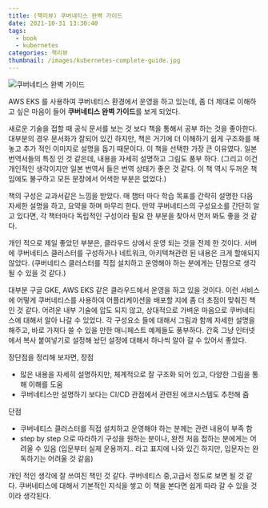 ```yaml
---
title: (책리뷰) 쿠버네티스 완벽 가이드
date: 2021-10-31 13:30:40
tags: 
  - book 
  - kubernetes
categories: 책리뷰
thumbnail: /images/kubernetes-complete-guide.jpg
---
```


![쿠버네티스 완벽 가이드](/images/kubernetes-complete-guide.jpg "")

AWS EKS 를 사용하여 쿠버네티스 환경에서 운영을 하고 있는데, 좀 더 제대로 이해하고 싶은 마음이 들어 **쿠버네티스 완벽 가이드**를 보게 되었다.

새로운 기술을 접할 때 공식 문서를 보는 것 보다 책을 통해서 공부 하는 것을 좋아한다. 
대부분의 경우 문서화가 잘되어 있긴 하지만, 책은 거기에 더 이해하기 쉽게 구조화를 해 놓고 추가 적인 이미지로 설명을 돕기 때문이다. 
이 책을 선택한 가장 큰 이유였다. 일본 번역서들의 특징 인 것 같은데, 내용을 자세히 설명하고 그림도 풍부 하다.
(그리고 이건 개인적인 생각이지만 일본 번역서 들은 번역 상태가 좋은 것 같다. 이 책 역시 두꺼운 책임에도 불구하고 모든 문장에서 어색한 부분은 없었다.)

책의 구성은 교과서같은 느낌을 받았다. 매 챕터 마다 학습 목표를 간략히 설명한 다음 자세한 설명을 하고, 요약을 하며 마무리 한다.
만약 쿠버네티스의 구성요소를 간단히 알고 있다면, 각 책터마다 독립적인 구성이라 필요 한 부분을 찾아서 먼저 봐도 좋을 것 같다.

개인 적으로 제일 좋았던 부분은, 클라우드 상에서 운영 되는 것을 전제 한 것이다.
서버에 쿠버네티스 클러스터를 구성하거나 네트워크, 아키텍쳐관련 된 내용은 크게 할애되지 않았다.
(쿠버네티스 클러스터를 직접 설치하고 운영해야 하는 분에게는 단점으로 생각 될 수 있을 것 같다.)

대부분 구글 GKE, AWS EKS 같은 클라우드에서 운영을 하고 있을 것이다. 
이런 서비스에 어떻게 쿠버네티스를 사용하여 어플리케이션을 배포할 지에 좀 더 초점이 맞춰진 책인 것 같다.
어려운 내부 기술에 압도 되지 않고, 상대적으로 가벼운 마음으로 쿠버네티스에 대해서 알아 나갈 수 있었다.
각 구성요소 들에 대해서 그림과 함께 자세한 설명을 해주고, 바로 가져다 쓸 수 있을 만한 매니페스트 예제들도 풍부하다.
간혹 그냥 인터넷에서 복사 붙여넣기로 설정해 놨던 설정에 대해서 하나씩 알아 갈 수 있어서 좋았다.


장단점을 정리해 보자면,
장점
- 많은 내용을 자세히 설명하지만, 체계적으로 잘 구조화 되어 있고, 다양한 그림을 통해 이해를 도움
- 쿠버네티스만 설명하기 보다는 CI/CD 관점에서 관련된 에코시스템도 추천해 줌

단점
- 쿠버네티스 클러스터를 직접 설치하고 운영해야 하는 분께는 관련 내용이 부족 함 
- step by step 으로 따라하기 구성을 원하는 분이나, 완전 처음 접하는 분에게는 어려울 수 있음
  (입문부터 실제 운용까지.. 라고 표지에 나와 있긴 하지만, 입문자는 완독하기는 어려울 것 같음)

개인 적인 생각에 잘 쓰여진 책인 것 같다. 쿠버네티스 중,고급서 정도로 보면 될 것 같다.
쿠버네티스에 대해서 기본적인 지식을 쌓고 이 책을 본다면 쉽게 따라 갈 수 있을 것이라 생각된다.
